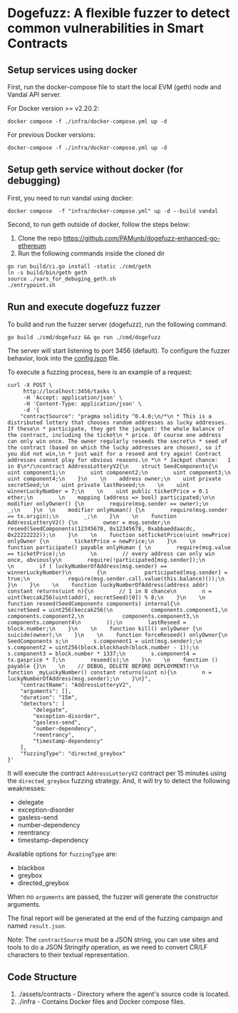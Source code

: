 # Dogefuzz: A flexible fuzzer to detect common vulnerabilities in Smart Contracts

## Setup services using docker

First, run the docker-compose file to start the local EVM (geth) node and Vandal API server.

For Docker version >= v2.20.2:

```
docker compose -f ./infra/docker-compose.yml up -d
```

For previous Docker versions:

```
docker-compose -f ./infra/docker-compose.yml up -d
```

## Setup geth service without docker (for debugging)

First, you need to run vandal using docker: 

```
docker compose  -f "infra/docker-compose.yml" up -d --build vandal
```

Second, to run geth outside of docker, follow the steps below:

1. Clone the repo https://github.com/PAMunb/dogefuzz-enhanced-go-ethereum
2. Run the following commands inside the cloned dir
```
go run build/ci.go install -static ./cmd/geth
ln -s build/bin/geth geth
source ./vars_for_debuging_geth.sh
./entrypoint.sh
```

## Run and execute dogefuzz fuzzer

To build and run the fuzzer server (dogefuzz), run the following command:

```
go build ./cmd/dogefuzz && go run ./cmd/dogefuzz 
```

The server will start listening to port 3456 (default).
To configure the fuzzer behavior, look into the [config.json](config.json) file.

To execute a fuzzing process, here is an example of a request:

```
curl -X POST \
     http://localhost:3456/tasks \
     -H 'Accept: application/json' \
     -H 'Content-Type: application/json' \
     -d '{
    "contractSource": "pragma solidity ^0.4.0;\n/*\n * This is a distributed lottery that chooses random addresses as lucky addresses. If these\n * participate, they get the jackpot: the whole balance of the contract, including the ticket\n * price. Of course one address can only win once. The owner regularly reseeds the secret\n * seed of the contract (based on which the lucky addresses are chosen), so if you did not win,\n * just wait for a reseed and try again! Contract addresses cannot play for obvious reasons.\n *\n * Jackpot chance:   1 in 8\n*/\ncontract AddressLotteryV2{\n    struct SeedComponents{\n        uint component1;\n        uint component2;\n        uint component3;\n        uint component4;\n    }\n    \n    address owner;\n    uint private secretSeed;\n    uint private lastReseed;\n    \n    uint winnerLuckyNumber = 7;\n    \n    uint public ticketPrice = 0.1 ether;\n        \n    mapping (address => bool) participated;\n\n    modifier onlyOwner() {\n        require(msg.sender == owner);\n        _;\n    }\n  \n    modifier onlyHuman() {\n        require(msg.sender == tx.origin);\n        _;\n    }\n    \n    function AddressLotteryV2() {\n        owner = msg.sender;\n        reseed(SeedComponents(12345678, 0x12345678, 0xabbaeddaacdc, 0x22222222));\n    }\n    \n    function setTicketPrice(uint newPrice) onlyOwner {\n        ticketPrice = newPrice;\n    }\n    \n    function participate() payable onlyHuman { \n        require(msg.value == ticketPrice);\n        \n        // every address can only win once, obviously\n        require(!participated[msg.sender]);\n        \n        if ( luckyNumberOfAddress(msg.sender) == winnerLuckyNumber)\n        {\n            participated[msg.sender] = true;\n            require(msg.sender.call.value(this.balance)());\n        }\n    }\n    \n    function luckyNumberOfAddress(address addr) constant returns(uint n){\n        // 1 in 8 chance\n        n = uint(keccak256(uint(addr), secretSeed)[0]) % 8;\n    }\n    \n    function reseed(SeedComponents components) internal{\n        secretSeed = uint256(keccak256(\n            components.component1,\n            components.component2,\n            components.component3,\n            components.component4\n        ));\n        lastReseed = block.number;\n    }\n    \n    function kill() onlyOwner {\n        suicide(owner);\n    }\n    \n    function forceReseed() onlyOwner{\n        SeedComponents s;\n        s.component1 = uint(msg.sender);\n        s.component2 = uint256(block.blockhash(block.number - 1));\n        s.component3 = block.number * 1337;\n        s.component4 = tx.gasprice * 7;\n        reseed(s);\n    }\n    \n    function () payable {}\n    \n    // DEBUG, DELETE BEFORE DEPLOYMENT!!\n    function _myLuckyNumber() constant returns(uint n){\n        n = luckyNumberOfAddress(msg.sender);\n    }\n}",
    "contractName": "AddressLotteryV2",
    "arguments": [],
    "duration": "15m",
    "detectors": [
        "delegate",
        "exception-disorder",
        "gasless-send",
        "number-dependency",
        "reentrancy",
        "timestamp-dependency"
    ],
    "fuzzingType": "directed_greybox"
}'
```

It will execute the contract `AddressLotteryV2` contract per 15 minutes using the `directed_greybox` fuzzing strategy. And, it will try to detect the following weaknesses:

- delegate
- exception-disorder
- gasless-send
- number-dependency
- reentrancy
- timestamp-dependency

Available options for `fuzzingType` are:

- blackbox
- greybox
- directed_greybox

When no `arguments` are passed, the fuzzer will generate the constructor arguments.

The final report will be generated at the end of the fuzzing campaign and named `result.json`.

Note: The `contractSource` must be a JSON string, you can use sites and tools to do a JSON Stringify operation, as we need to convert CR/LF characters to their textual representation.

## Code Structure

1. ./assets/contracts - Directory where the agent's source code is located.
2. ./infra - Contains Docker files and Docker compose files.
